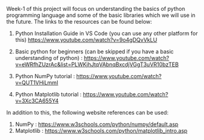 Week-1 of this project will focus on understanding the basics of python programming language and some of the basic libraries which we will use in the future. The links to the resources can be found below:
1) Python Installation Guide in VS Code (you can use any other platform for this) 
https://www.youtube.com/watch?v=9o4gDQvVkLU
2) Basic python for beginners (can be skipped if you have a basic understanding of python) : https://www.youtube.com/watch?v=eWRfhZUzrAc&list=PLWKjhJtqVAbnqBxcdjVGgT3uVR10bzTEB

3) Python NumPy tutorial : https://www.youtube.com/watch?v=QUT1VHiLmmI

4) Python Matplotlib tutorial : https://www.youtube.com/watch?v=3Xc3CA655Y4

In addition to this, the following website references can be used:

1) NumPy : https://www.w3schools.com/python/numpy/default.asp
2) Matplotlib : https://www.w3schools.com/python/matplotlib_intro.asp
